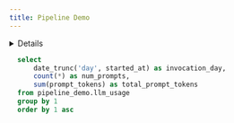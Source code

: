 ```yaml
---
title: Pipeline Demo
---
```


<Details title='How to edit this page'>

  This page can be found in your project at `/pages/index.md`. Make a change to the markdown file and save it to see the change take effect in your browser.
</Details>

```sql prompt_volume
  select 
      date_trunc('day', started_at) as invocation_day,
      count(*) as num_prompts,
      sum(prompt_tokens) as total_prompt_tokens
  from pipeline_demo.llm_usage
  group by 1
  order by 1 asc
```

<LineChart
    data={prompt_volume}
    title="Prompt Volume"
    x=invocation_day
    y=num_prompts
    y2=total_prompt_tokens
/>